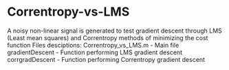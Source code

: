 # Correntropy-vs-LMS
A noisy non-linear signal is generated to test gradient descent through LMS (Least mean squares) and Correntropy methods of minimizing the cost function
Files desciptions:
Correntropy_vs_LMS.m - Main file
gradientDescent - Function performing LMS gradient descent
corrgradDescent - Function performing Correntropy gradient descent
